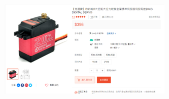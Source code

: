 ![](https://github.com/katakusan/image/blob/master/oldbig/%E8%9E%A2%E5%B9%95%E6%93%B7%E5%8F%96%E7%95%AB%E9%9D%A2%202023-07-21%20000314.png)
